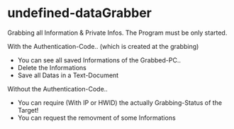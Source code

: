 # undefined-dataGrabber
Grabbing all Information &amp; Private Infos. The Program must be only started. 



With the Authentication-Code.. (which is created at the grabbing) 
- You can see all saved Informations of the Grabbed-PC..
- Delete the Informations
- Save all Datas in a Text-Document

Without the Authentication-Code.. 
- You can require (With IP or HWID) the actually Grabbing-Status of the Target!
- You can request the removment of some Informations



